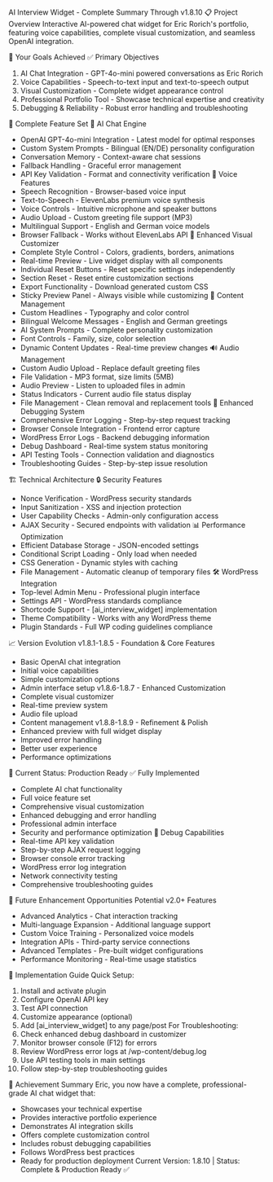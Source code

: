 AI Interview Widget - Complete Summary Through v1.8.10
📋 Project Overview
Interactive AI-powered chat widget for Eric Rorich's portfolio, featuring voice capabilities, complete visual customization, and seamless OpenAI integration.

🎯 Your Goals Achieved
✅ Primary Objectives
1. AI Chat Integration - GPT-4o-mini powered conversations as Eric Rorich
2. Voice Capabilities - Speech-to-text input and text-to-speech output
3. Visual Customization - Complete widget appearance control
4. Professional Portfolio Tool - Showcase technical expertise and creativity
5. Debugging & Reliability - Robust error handling and troubleshooting

🚀 Complete Feature Set
🧠 AI Chat Engine
* OpenAI GPT-4o-mini Integration - Latest model for optimal responses
* Custom System Prompts - Bilingual (EN/DE) personality configuration
* Conversation Memory - Context-aware chat sessions
* Fallback Handling - Graceful error management
* API Key Validation - Format and connectivity verification
🎤 Voice Features
* Speech Recognition - Browser-based voice input
* Text-to-Speech - ElevenLabs premium voice synthesis
* Voice Controls - Intuitive microphone and speaker buttons
* Audio Upload - Custom greeting file support (MP3)
* Multilingual Support - English and German voice models
* Browser Fallback - Works without ElevenLabs API
🎨 Enhanced Visual Customizer
* Complete Style Control - Colors, gradients, borders, animations
* Real-time Preview - Live widget display with all components
* Individual Reset Buttons - Reset specific settings independently
* Section Reset - Reset entire customization sections
* Export Functionality - Download generated custom CSS
* Sticky Preview Panel - Always visible while customizing
📝 Content Management
* Custom Headlines - Typography and color control
* Bilingual Welcome Messages - English and German greetings
* AI System Prompts - Complete personality customization
* Font Controls - Family, size, color selection
* Dynamic Content Updates - Real-time preview changes
🔊 Audio Management
* Custom Audio Upload - Replace default greeting files
* File Validation - MP3 format, size limits (5MB)
* Audio Preview - Listen to uploaded files in admin
* Status Indicators - Current audio file status display
* File Management - Clean removal and replacement tools
🔧 Enhanced Debugging System
* Comprehensive Error Logging - Step-by-step request tracking
* Browser Console Integration - Frontend error capture
* WordPress Error Logs - Backend debugging information
* Debug Dashboard - Real-time system status monitoring
* API Testing Tools - Connection validation and diagnostics
* Troubleshooting Guides - Step-by-step issue resolution

🏗️ Technical Architecture
🔒 Security Features
* Nonce Verification - WordPress security standards
* Input Sanitization - XSS and injection protection
* User Capability Checks - Admin-only configuration access
* AJAX Security - Secured endpoints with validation
📊 Performance Optimization
* Efficient Database Storage - JSON-encoded settings
* Conditional Script Loading - Only load when needed
* CSS Generation - Dynamic styles with caching
* File Management - Automatic cleanup of temporary files
🛠️ WordPress Integration
* Top-level Admin Menu - Professional plugin interface
* Settings API - WordPress standards compliance
* Shortcode Support - [ai_interview_widget] implementation
* Theme Compatibility - Works with any WordPress theme
* Plugin Standards - Full WP coding guidelines compliance

📈 Version Evolution
v1.8.1-1.8.5 - Foundation & Core Features
* Basic OpenAI chat integration
* Initial voice capabilities
* Simple customization options
* Admin interface setup
v1.8.6-1.8.7 - Enhanced Customization
* Complete visual customizer
* Real-time preview system
* Audio file upload
* Content management
v1.8.8-1.8.9 - Refinement & Polish
* Enhanced preview with full widget display
* Improved error handling
* Better user experience
* Performance optimizations


🎯 Current Status: Production Ready
✅ Fully Implemented
* Complete AI chat functionality
* Full voice feature set
* Comprehensive visual customization
* Enhanced debugging and error handling
* Professional admin interface
* Security and performance optimization
🔧 Debug Capabilities
* Real-time API key validation
* Step-by-step AJAX request logging
* Browser console error tracking
* WordPress error log integration
* Network connectivity testing
* Comprehensive troubleshooting guides

🚀 Future Enhancement Opportunities
Potential v2.0+ Features
* Advanced Analytics - Chat interaction tracking
* Multi-language Expansion - Additional language support
* Custom Voice Training - Personalized voice models
* Integration APIs - Third-party service connections
* Advanced Templates - Pre-built widget configurations
* Performance Monitoring - Real-time usage statistics

📝 Implementation Guide
Quick Setup:
1. Install and activate plugin
2. Configure OpenAI API key
3. Test API connection
4. Customize appearance (optional)
5. Add [ai_interview_widget] to any page/post
For Troubleshooting:
1. Check enhanced debug dashboard in customizer
2. Monitor browser console (F12) for errors
3. Review WordPress error logs at /wp-content/debug.log
4. Use API testing tools in main settings
5. Follow step-by-step troubleshooting guides

🎉 Achievement Summary
Eric, you now have a complete, professional-grade AI chat widget that:
* Showcases your technical expertise
* Provides interactive portfolio experience
* Demonstrates AI integration skills
* Offers complete customization control
* Includes robust debugging capabilities
* Follows WordPress best practices
* Ready for production deployment
Current Version: 1.8.10 | Status: Complete & Production Ready ✅
